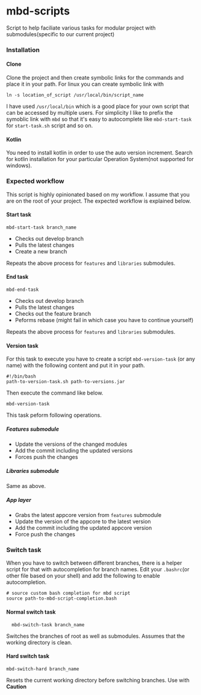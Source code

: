 # mbd-scripts
Script to help faciliate various tasks for modular project with submodules(specific to our current project)

### Installation

#### Clone
Clone the project and then create symbolic links for the commands and place it in your path. For linux you can create symbolic link with
```
ln -s location_of_script /usr/local/bin/script_name
```
I have used `/usr/local/bin` which is a good place for your own script that can be accessed by multiple users. For simplicity I like to prefix the symoblic link with `mbd` so that it's easy to autocomplete like `mbd-start-task` for `start-task.sh` script and so on.

#### Kotlin
You need to install kotlin in order to use the auto version increment. Search for kotlin installation for your particular Operation System(not supported for windows).

### Expected workflow
This script is highly opinionated based on my workflow. I assume that you are on the root of your project. The expected workflow is explained below. 

#### Start task
```
mbd-start-task branch_name
```
  - Checks out develop branch
  - Pulls the latest changes
  - Create a new branch

Repeats the above process for `features` and `libraries` submodules.

#### End task
```
mbd-end-task
```
  - Checks out develop branch
  - Pulls the latest changes
  - Checks out the feature branch
  - Peforms rebase (might fail in which case you have to continue yourself)

Repeats the above process for  `features` and `libraries` submodules.

#### Version task
For this task to execute you have to create a script `mbd-version-task` (or any name) with the following content and put it in your path.
```
#!/bin/bash
path-to-version-task.sh path-to-versions.jar
```
Then execute the command like below.
```
mbd-version-task
```
This task peform following operations.
##### Features submodule
  - Update the versions of the changed modules
  - Add the commit including the updated versions
  - Forces push the changes
##### Libraries submodule
Same as above.
##### App layer
  - Grabs the latest appcore version from `features` submodule
  - Update the version of the appcore to the latest version
  - Add the commit including the updated appcore version
  - Force push the changes
 
### Switch task
When you have to switch between different branches, there is a helper script for that with autocompletion for branch names.
Edit your `.bashrc`(or other file based on your shell) and add the following to enable autocompletion.
 ```
# source custom bash completion for mbd script
source path-to-mbd-script-completion.bash
```
#### Normal switch task
```
  mbd-switch-task branch_name
```
Switches the branches of root as well as submodules. Assumes that the working directory is clean.
#### Hard switch task
```
mbd-switch-hard branch_name
```
Resets the current working directory before switching branches. Use with **Caution**
